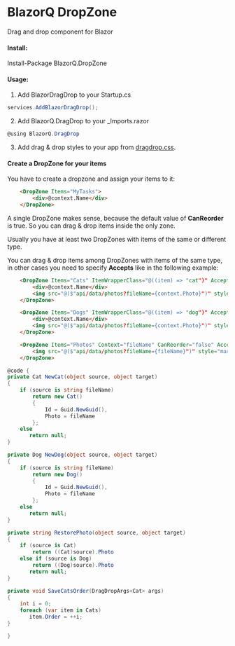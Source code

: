 # BlazorQ DropZone
Drag and drop component for Blazor

#### Install:

Install-Package BlazorQ.DropZone

#### Usage:

1) Add BlazorDragDrop to your Startup.cs

```csharp
services.AddBlazorDragDrop();
```

2) Add BlazorQ.DragDrop to your _Imports.razor

```csharp
@using BlazorQ.DragDrop
```
3) Add drag & drop styles to your app from [dragdrop.css](BlazorQ.DragDrop/wwwroot/drop.css).

#### Create a DropZone for your items

You have to create a dropzone and assign your items to it:

```html
    <DropZone Items="MyTasks">
        <div>@context.Name</div>
    </DropZone>
```
A single DropZone makes sense, because the default value of **CanReorder** is true. So you can drag & drop items inside the only zone.

Usually you have at least two DropZones with items of the same or different type.

You can drag & drop items among DropZones with items of the same type, in other cases you need to specify **Accepts** like in the following example: 

```html
    <DropZone Items="Cats" ItemWrapperClass="@((item) => "cat")" Accepts="NewCat" OnItemDrop="SaveCatsOrder">
        <div>@context.Name</div>
        <img src="@($"api/data/photos?fileName={context.Photo}")" style="margin: 10px; width: 100px;" />
    </DropZone>

    <DropZone Items="Dogs" ItemWrapperClass="@((item) => "dog")" Accepts="NewDog">
        <div>@context.Name</div>
        <img src="@($"api/data/photos?fileName={context.Photo}")" style="margin: 10px; width: 100px;" />
    </DropZone>

    <DropZone Items="Photos" Context="fileName" CanReorder="false" Accepts="RestorePhoto">
        <img src="@($"api/data/photos?fileName={fileName}")" style="margin: 10px; width: 100px;" />
    </DropZone>
```
```cs
@code {
private Cat NewCat(object source, object target)
{
    if (source is string fileName)
        return new Cat()
        {
            Id = Guid.NewGuid(),
            Photo = fileName
        };
    else
       return null;
}

private Dog NewDog(object source, object target)
{
    if (source is string fileName)
        return new Dog()
        {
            Id = Guid.NewGuid(),
            Photo = fileName
        };
    else
       return null;
}

private string RestorePhoto(object source, object target)
{
    if (source is Cat)
        return ((Cat)source).Photo
    else if (source is Dog)
        return ((Dog)source).Photo
       return null;
}

private void SaveCatsOrder(DragDropArgs<Cat> args)
{
    int i = 0;
    foreach (var item in Cats)
       item.Order = ++i;
}

}
```
